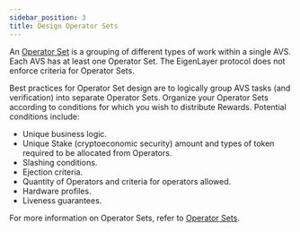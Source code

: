 ```yaml
---
sidebar_position: 3
title: Design Operator Sets
---
```


An [Operator Set](../../../../../eigenlayer/concepts/operator-sets/operator-sets-concept.md) is a grouping of different types of work within a single AVS. Each AVS has at least one Operator Set. The 
EigenLayer protocol does not enforce criteria for Operator Sets.

Best practices for Operator Set design are to logically group AVS tasks (and verification) into separate Operator Sets. 
Organize your Operator Sets according to conditions for which you wish to distribute Rewards. Potential conditions include:
* Unique business logic.
* Unique Stake (cryptoeconomic security) amount and types of token required to be allocated from Operators.
* Slashing conditions.
* Ejection criteria.
* Quantity of Operators and criteria for operators allowed.
* Hardware profiles.
* Liveness guarantees.

For more information on Operator Sets, refer to [Operator Sets](../../../../../eigenlayer/concepts/operator-sets/operator-sets-concept).